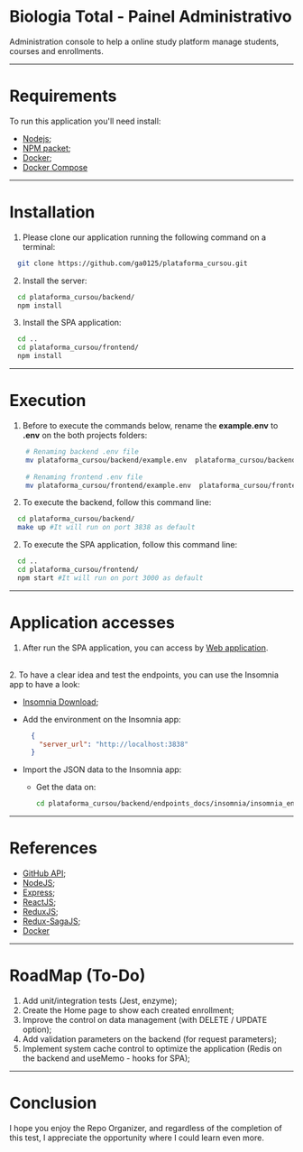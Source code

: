 # Biologia Total - Painel Administrativo
Administration console to help a online study platform manage students, courses and enrollments. 

***

# Requirements

To run this application you'll need install:

 - [Nodejs](https://nodejs.org/en/download/package-manager/);
 - [NPM packet](https://nodejs.org/en/download/package-manager/);
 - [Docker](https://docs.docker.com/get-docker/);
 - [Docker Compose](https://docs.docker.com/compose/install/)

 ***

 # Installation

  1. Please clone our application running the following command on a terminal:

  ```bash
    git clone https://github.com/ga0125/plataforma_cursou.git
  ```

  2. Install the server:
  ```bash
    cd plataforma_cursou/backend/
    npm install
  ```

  3. Install the SPA application:
  ```bash
    cd ..
    cd plataforma_cursou/frontend/
    npm install
  ```
  *** 
  # Execution

  1. Before to execute the commands below, rename the **example.env** to **.env** on the both projects folders:
  ```bash
      # Renaming backend .env file
      mv plataforma_cursou/backend/example.env  plataforma_cursou/backend/.env
      
      # Renaming frontend .env file
      mv plataforma_cursou/frontend/example.env  plataforma_cursou/frontend/.env    
  ```

  2. To execute the backend, follow this command line:
  ```bash
    cd plataforma_cursou/backend/
    make up #It will run on port 3838 as default
  ```
  2. To execute the SPA application, follow this command line:
  ```bash
    cd ..
    cd plataforma_cursou/frontend/
    npm start #It will run on port 3000 as default
  ```
  ***

  # Application accesses

  1. After run the SPA application, you can access by [Web application](http://localhost:3000/home).
  <br>
  2. To have a clear idea and test the endpoints, you can use the Insomnia app to have a look:
 
   - [Insomnia Download]();
  
  - Add the environment on the Insomnia app:
    ```json
      {
        "server_url": "http://localhost:3838"
      }
    ```
  - Import the JSON data to the Insomnia app:
    - Get the data on:
      ```bash
      cd plataforma_cursou/backend/endpoints_docs/insomnia/insomnia_endpoints_data.json
      ```
   

***

# References

 - [GitHub API](https://developer.github.com/v3/);
 - [NodeJS](https://nodejs.org/en/);
 - [Express](https://expressjs.com/pt-br/);
 - [ReactJS](https://pt-br.reactjs.org/);
 - [ReduxJS](https://redux.js.org/);
 - [Redux-SagaJS](https://redux-saga.js.org/);
 - [Docker](https://docs.docker.com/)

***

# RoadMap (To-Do)

1. Add unit/integration tests (Jest, enzyme);
2. Create the Home page to show each created enrollment;
3. Improve the control on data management (with DELETE / UPDATE option);
4. Add validation parameters on the backend (for request parameters);
5. Implement system cache control to optimize the application (Redis on the backend and useMemo - hooks for SPA);

***

# Conclusion

  I hope you enjoy the Repo Organizer, and regardless of the completion of this test, I appreciate the opportunity where I could learn even more.